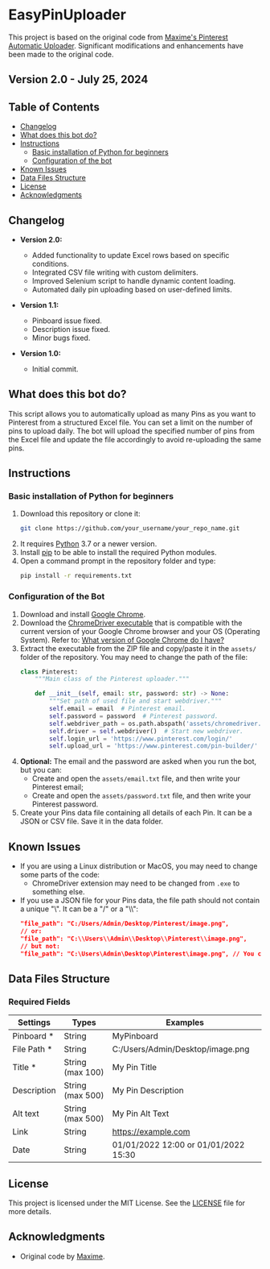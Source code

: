 # EasyPinUploader

This project is based on the original code from [Maxime's Pinterest Automatic Uploader](https://github.com/maximedrn/pinterest-automatic-upload). Significant modifications and enhancements have been made to the original code.

## Version 2.0 - July 25, 2024

## Table of Contents

* [Changelog](#changelog)
* [What does this bot do?](#what-does-this-bot-do)
* [Instructions](#instructions)
  * [Basic installation of Python for beginners](#basic-installation-of-python-for-beginners)
  * [Configuration of the bot](#configuration-of-the-bot)
* [Known Issues](#known-issues)
* [Data Files Structure](#data-files-structure)
* [License](#license)
* [Acknowledgments](#acknowledgments)

## Changelog

* **Version 2.0:**
  * Added functionality to update Excel rows based on specific conditions.
  * Integrated CSV file writing with custom delimiters.
  * Improved Selenium script to handle dynamic content loading.
  * Automated daily pin uploading based on user-defined limits.

* **Version 1.1:**
  * Pinboard issue fixed.
  * Description issue fixed.
  * Minor bugs fixed.

* **Version 1.0:** 
  * Initial commit.

## What does this bot do?

This script allows you to automatically upload as many Pins as you want to Pinterest from a structured Excel file. You can set a limit on the number of pins to upload daily. The bot will upload the specified number of pins from the Excel file and update the file accordingly to avoid re-uploading the same pins.

## Instructions

### Basic installation of Python for beginners

1. Download this repository or clone it:
    ```sh
    git clone https://github.com/your_username/your_repo_name.git
    ```
2. It requires [Python](https://www.python.org/) 3.7 or a newer version.
3. Install [pip](https://pip.pypa.io/en/stable/installation/) to be able to install the required Python modules.
4. Open a command prompt in the repository folder and type:
    ```sh
    pip install -r requirements.txt
    ```

### Configuration of the Bot

1. Download and install [Google Chrome](https://www.google.com/intl/en_en/chrome/).
2. Download the [ChromeDriver executable](https://chromedriver.chromium.org/downloads) that is compatible with the current version of your Google Chrome browser and your OS (Operating System). Refer to: [What version of Google Chrome do I have?](https://www.whatismybrowser.com/detect/what-version-of-chrome-do-i-have)
3. Extract the executable from the ZIP file and copy/paste it in the `assets/` folder of the repository. You may need to change the path of the file:
    ```python
    class Pinterest:
        """Main class of the Pinterest uploader."""

        def __init__(self, email: str, password: str) -> None:
            """Set path of used file and start webdriver."""
            self.email = email  # Pinterest email.
            self.password = password  # Pinterest password.
            self.webdriver_path = os.path.abspath('assets/chromedriver.exe')  # Edit this line with your path.
            self.driver = self.webdriver()  # Start new webdriver.
            self.login_url = 'https://www.pinterest.com/login/'
            self.upload_url = 'https://www.pinterest.com/pin-builder/'
    ```
4. **Optional:** The email and the password are asked when you run the bot, but you can:
    * Create and open the `assets/email.txt` file, and then write your Pinterest email;
    * Create and open the `assets/password.txt` file, and then write your Pinterest password.
5. Create your Pins data file containing all details of each Pin. It can be a JSON or CSV file. Save it in the data folder.

## Known Issues

* If you are using a Linux distribution or MacOS, you may need to change some parts of the code:
  * ChromeDriver extension may need to be changed from `.exe` to something else.
* If you use a JSON file for your Pins data, the file path should not contain a unique "\\". It can be a "/" or a "\\\\":
    ```json
    "file_path": "C:/Users/Admin/Desktop/Pinterest/image.png",
    // or:
    "file_path": "C:\\Users\\Admin\\Desktop\\Pinterest\\image.png",
    // but not:
    "file_path": "C:\Users\Admin\Desktop\Pinterest\image.png", // You can see that "\" is highlighted in red.
    ```

## Data Files Structure

### Required Fields

| Settings    | Types            | Examples                        |
|-------------|------------------|---------------------------------|
| Pinboard *  | String           | MyPinboard                      |
| File Path * | String           | C:/Users/Admin/Desktop/image.png|
| Title *     | String (max 100) | My Pin Title                    |
| Description | String (max 500) | My Pin Description              |
| Alt text    | String (max 500) | My Pin Alt Text                 |
| Link        | String           | https://example.com             |
| Date        | String           | 01/01/2022 12:00 or 01/01/2022 15:30 |

## License

This project is licensed under the MIT License. See the [LICENSE](LICENSE) file for more details.

## Acknowledgments

- Original code by [Maxime](https://github.com/maximedrn).
